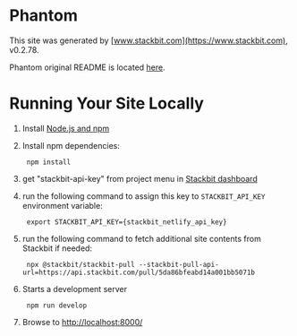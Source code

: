 # Phantom

This site was generated by [www.stackbit.com](https://www.stackbit.com), v0.2.78.

Phantom original README is located [here](./README.theme.md).

# Running Your Site Locally

1. Install [Node.js and npm](https://nodejs.org/en/)

1. Install npm dependencies:

        npm install

1. get "stackbit-api-key" from project menu in [Stackbit dashboard](https://app.stackbit.com/dashboard)

1. run the following command to assign this key to `STACKBIT_API_KEY` environment variable:

        export STACKBIT_API_KEY={stackbit_netlify_api_key}

1. run the following command to fetch additional site contents from Stackbit if needed:

        npx @stackbit/stackbit-pull --stackbit-pull-api-url=https://api.stackbit.com/pull/5da86bfeabd14a001bb5071b

1. Starts a development server

        npm run develop

1. Browse to [http://localhost:8000/](http://localhost:8000/)
